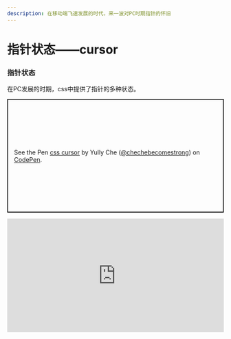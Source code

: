```yaml
---
description: 在移动端飞速发展的时代，来一波对PC时期指针的怀旧
---
```


# 指针状态——cursor

### 指针状态

 在PC发展的时期，css中提供了指针的多种状态。

<p class="codepen" data-height="265" data-theme-id="light" data-default-tab="html,result" data-user="chechebecomestrong" data-slug-hash="NWbgNNZ" style="height: 265px; box-sizing: border-box; display: flex; align-items: center; justify-content: center; border: 2px solid; margin: 1em 0; padding: 1em;" data-pen-title="css cursor">
  <span>See the Pen <a href="https://codepen.io/chechebecomestrong/pen/NWbgNNZ">
  css cursor</a> by Yully Che (<a href="https://codepen.io/chechebecomestrong">@chechebecomestrong</a>)
  on <a href="https://codepen.io">CodePen</a>.</span>
</p>
<script async src="https://cpwebassets.codepen.io/assets/embed/ei.js"></script>


<iframe height="265" style="width: 100%;" scrolling="no" title="css cursor" src="https://codepen.io/chechebecomestrong/embed/NWbgNNZ?height=265&theme-id=light&default-tab=html,result" frameborder="no" loading="lazy" allowtransparency="true" allowfullscreen="true">
  See the Pen <a href='https://codepen.io/chechebecomestrong/pen/NWbgNNZ'>css cursor</a> by Yully Che
  (<a href='https://codepen.io/chechebecomestrong'>@chechebecomestrong</a>) on <a href='https://codepen.io'>CodePen</a>.
</iframe>
